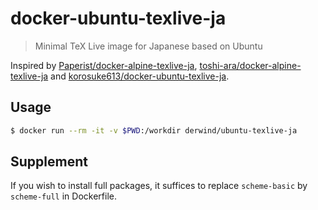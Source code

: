 # docker-ubuntu-texlive-ja

> Minimal TeX Live image for Japanese based on Ubuntu

Inspired by [Paperist/docker-alpine-texlive-ja], [toshi-ara/docker-alpine-texlive-ja] and [korosuke613/docker-ubuntu-texlive-ja].

[Paperist/docker-alpine-texlive-ja]: https://github.com/Paperist/docker-alpine-texlive-ja
[toshi-ara/docker-alpine-texlive-ja]: https://github.com/toshi-ara/docker-alpine-texlive-ja
[korosuke613/docker-ubuntu-texlive-ja]: https://github.com/korosuke613/docker-ubuntu-texlive-ja

## Usage

```bash
$ docker run --rm -it -v $PWD:/workdir derwind/ubuntu-texlive-ja
```

## Supplement

If you wish to install full packages, it suffices to replace `scheme-basic` by `scheme-full` in Dockerfile.
